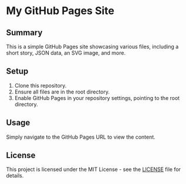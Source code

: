 # My GitHub Pages Site

## Summary

This is a simple GitHub Pages site showcasing various files, including a short story, JSON data, an SVG image, and more.

## Setup

1.  Clone this repository.
2.  Ensure all files are in the root directory.
3.  Enable GitHub Pages in your repository settings, pointing to the root directory.

## Usage

Simply navigate to the GitHub Pages URL to view the content.

## License

This project is licensed under the MIT License - see the [LICENSE](LICENSE) file for details.